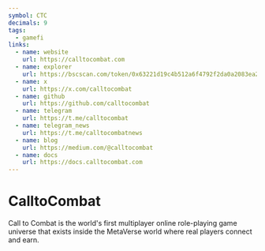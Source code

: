 ```yaml
---
symbol: CTC
decimals: 9
tags:
  - gamefi
links:
  - name: website
    url: https://calltocombat.com
  - name: explorer
    url: https://bscscan.com/token/0x63221d19c4b512a6f4792f2da0a2083ea28c38c1
  - name: x
    url: https://x.com/calltocombat
  - name: github
    url: https://github.com/calltocombat
  - name: telegram
    url: https://t.me/calltocombat
  - name: telegram_news
    url: https://t.me/calltocombatnews
  - name: blog
    url: https://medium.com/@calltocombat
  - name: docs
    url: https://docs.calltocombat.com
---
```


# CalltoCombat

Call to Combat is the world's first multiplayer online role-playing game universe that exists inside the MetaVerse world where real players connect and earn.
